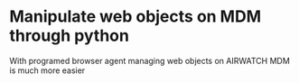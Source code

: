 # Manipulate web objects on MDM through python 
With programed browser agent managing web objects on AIRWATCH MDM is much more easier 
